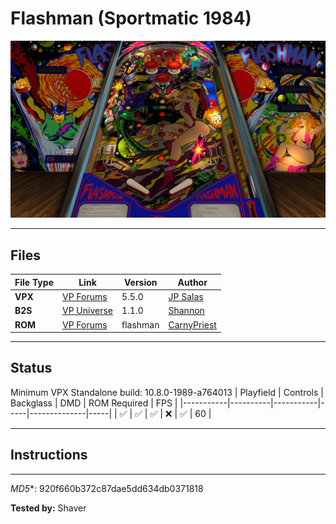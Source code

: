 # Flashman (Sportmatic 1984)

![Table Preview](../../images/vpx-jps-flashman-preview.jpg)

---

## Files
| File Type | Link | Version | Author | 
|-----------|--------|----------|--------------|
| **VPX** | [VP Forums](https://www.vpforums.org/index.php?app=downloads&showfile=16517) | 5.5.0 | [JP Salas](https://www.vpforums.org/index.php?showuser=277) |
| **B2S** | [VP Universe](https://vpuniverse.com/files/file/9312-flashman-sportmatic-1984/) | 1.1.0 | [Shannon](https://vpuniverse.com/profile/7353-shannon/) |
| **ROM** | [VP Forums](https://vpuniverse.com/files/file/5713-flashman/) | flashman | [CarnyPriest](https://vpuniverse.com/profile/1146-carnypriest/) |

---

## Status 
Minimum VPX Standalone build: 10.8.0-1989-a764013
| Playfield | Controls | Backglass | DMD | ROM Required | FPS | 
|-----------|----------|-----------|-----|--------------|-----|
| :white_check_mark: | :white_check_mark: | :white_check_mark: | :x: | :white_check_mark: | 60 |

---

## Instructions


---

*MD5**: 920f660b372c87dae5dd634db0371818

**Tested by:** Shaver
